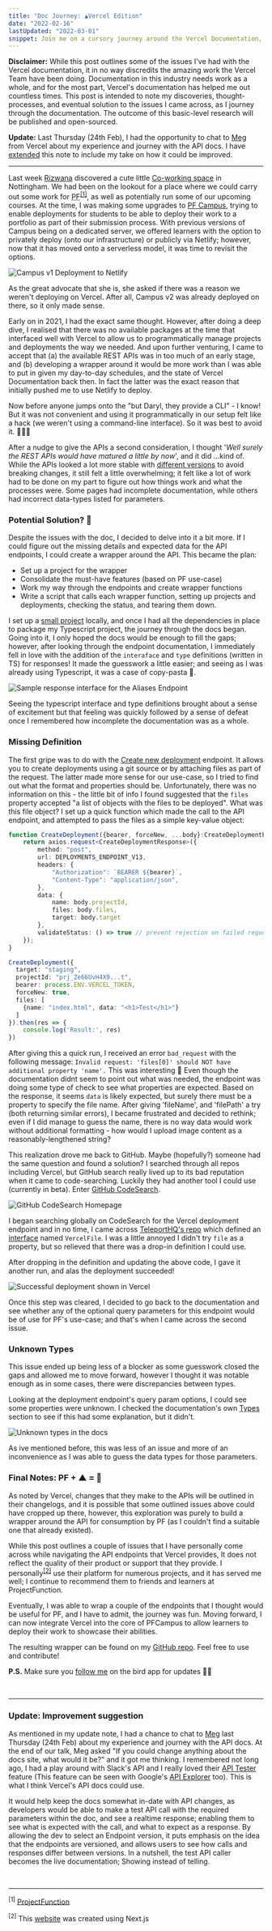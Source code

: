 ```yaml
---
title: "Doc Journey: ▲Vercel Edition"
date: "2022-02-16"
lastUpdated: "2022-03-01"
snippet: Join me on a cursory journey around the Vercel Documentation, and how I think it could be improved
---
```


<InfoBox>
<strong>Disclaimer:</strong> While this post outlines some of the issues I've had with the Vercel documentation, it in no way discredits the amazing work the Vercel Team have been doing. Documentation in this industry needs work as a whole, and for the most part, Vercel's documentation has helped me out countless times. This post is intended to note my discoveries, thought-processes, and eventual solution to the issues I came across, as I journey through the documentation. The outcome of this basic-level research will be published and open-sourced.
</InfoBox>


<strong>Update:</strong> Last Thursday (24th Feb), I had the opportunity to chat to [Meg](https://twitter.com/itsmegbird) from Vercel about my experience and journey with the API docs. I have [extended](#update-improvement-suggestion) this note to include my take on how it could be improved.


---

Last week [Rizwana](https://twitter.com/rizbizkits) discovered a cute little [Co-working space](https://www.cobdenplace.co.uk/) in Nottingham. We had been on the lookout for a place where we could carry out some work for <abbr link="https://projectfunction.io" title="ProjectFunction">PF</abbr><sup>[[1]](#reference1)</sup>, as well as potentially run some of our upcoming courses. At the time, I was making some upgrades to [PF Campus](https://projectfunction.io/how-we-teach), trying to enable deployments for students to be able to deploy their work to a portfolio as part of their submission process. With previous versions of Campus being on a dedicated server, we offered learners with the option to privately deploy (onto our infrastructure) or publicly via Netlify; however, now that it has moved onto a serverless model, it was time to revisit the options.

![Campus v1 Deployment to Netlify](/images/campus-deploy1.png)

As the great advocate that she is, she asked if there was a reason we weren't deploying on Vercel. After all, Campus v2 was already deployed on there, so it only made sense.

Early on in 2021, I had the exact same thought. However, after doing a deep dive, I realised that there was no available packages at the time that interfaced well with Vercel to allow us to programmatically manage projects and deployments the way we needed. And upon further venturing, I came to accept that (a) the available REST APIs was in too much of an early stage, and (b) developing a wrapper around it would be more work than I was able to put in given my day-to-day schedules, and the state of Vercel Documentation back then. In fact the latter was the exact reason that initially pushed me to use Netlify to deploy.

Now before anyone jumps onto the "but Daryl, they provide a CLI" - I know! But it was not convenient and using it programmatically in our setup felt like a hack (we weren't using a command-line interface). So it was best to avoid it. 🤷🏽‍♂️

After a nudge to give the APIs a second consideration, I thought '*Well surely the REST APIs would have matured a little by now*', and it did ...kind of. While the APIs looked a lot more stable with [different versions](https://vercel.com/docs/rest-api#introduction/api-basics/versioning) to avoid breaking changes, it still felt a little overwhelming; it felt like a lot of work had to be done on my part to figure out how things work and what the processes were. Some pages had incomplete documentation, while others had incorrect data-types listed for parameters.

### Potential Solution? 🥊

Despite the issues with the doc, I decided to delve into it a bit more. If I could figure out the missing details and expected data for the API endpoints, I could create a wrapper around the API. This became the plan:
  - Set up a project for the wrapper
  - Consolidate the must-have features (based on PF use-case)
  - Work my way through the endpoints and create wrapper functions
  - Write a script that calls each wrapper function, setting up projects and deployments, checking the status, and tearing them down.

I set up a [small project](https://github.com/daryl-cecile/next-controls) locally, and once I had all the dependencies in place to package my Typescript project, the journey through the docs began. Going into it, I only hoped the docs would be enough to fill the gaps; however, after looking through the endpoint documentation, I immediately fell in love with the addition of the `interaface` and `type` definitions (written in TS) for responses! It made the guesswork a little easier; and seeing as I was already using Typescript, it was a case of copy-pasta 🍝.

![Sample response interface for the Aliases Endpoint](/images/vercel-docs-response-interface.png)

Seeing the typescript interface and type definitions brought about a sense of excitement but that feeling was quickly followed by a sense of defeat once I remembered how incomplete the documentation was as a whole. 

### Missing Definition

The first gripe was to do with the [Create new deployment](https://vercel.com/docs/rest-api#endpoints/deployments/create-a-new-deployment) endpoint. It allows you to create deployments using a git source or by attaching files as part of the request. The latter made more sense for our use-case, so I tried to find out what the format and properties should be. Unfortunately, there was no information on this - the little bit of info I found suggested that the `files` property accepted "a list of objects with the files to be deployed". What was this file object? I set up a quick function which made the call to the API endpoint, and attempted to pass the files as a simple key-value object:

```typescript jsx
function CreateDeployment({bearer, forceNew, ...body}:CreateDeploymentParams){
    return axios.request<CreateDeploymentResponse>({
        method: "post",
        url: DEPLOYMENTS_ENDPOINT_V13,
        headers: {
            "Authorization": `BEARER ${bearer}`,
            "Content-Type": "application/json",
        },
        data: {
            name: body.projectId,
            files: body.files,
            target: body.target
        },
        validateStatus: () => true // prevent rejection on failed request
    });
}

CreateDeployment({
  target: "staging",
  projectId: "prj_Ze66UvH4X9...t",
  bearer: process.ENV.VERCEL_TOKEN,
  forceNew: true,
  files: [
    {name: "index.html", data: "<h1>Test</h1>"}
  ]
}).then(res => {
	console.log('Result:', res)
})
```

After giving this a quick run, I received an error `bad_request` with the following message: `Invalid request: 'files[0]' should NOT have additional property 'name'.` This was interesting 🤔 Even though the documentation didnt seem to point out what was needed, the endpoint was doing some type of check to see what properties are expected. Based on the response, it seems `data` is likely expected, but surely there must be a property to specify the file name. After giving 'fileName', and 'filePath' a try (both returning similar errors), I became frustrated and decided to rethink; even if I did manage to guess the name, there is no way data would work without additional formatting - how would I upload image content as a reasonably-lengthened string? 

This realization drove me back to GitHub. Maybe (hopefully?) someone had the same question and found a solution? I searched through all repos including Vercel, but GitHub search really lived up to its bad reputation when it came to code-searching. Luckily they had another tool I could use (currently in beta). Enter [GitHub CodeSearch](https://cs.github.com). 

![GitHub CodeSearch Homepage](/images/Github-CodeSearch.png)

I began searching globally on CodeSearch for the Vercel deployment endpoint and in no time, I came across [TeleportHQ's repo](https://github.com/teleporthq/teleport-code-generators) which defined an [interface](https://cs.github.com/teleporthq/teleport-code-generators/blob/9f86b0edd484ae9cf6e93849d7f7d3924ce3daa0/packages/teleport-publisher-vercel/src/types.ts#L10) named `VercelFile`. I was a little annoyed I didn't try `file` as a property, but so relieved that there was a drop-in definition I could use.

After dropping in the definition and updating the above code, I gave it another run, and alas the deployment succeeded!

![Successful deployment shown in Vercel](/images/vercel-deploy-result1.png)

Once this step was cleared, I decided to go back to the documentation and see whether any of the optional query parameters for this endpoint would be of use for PF's use-case; and that's when I came across the second issue.

### Unknown Types

This issue ended up being less of a blocker as some guesswork closed the gaps and allowed me to move forward, however I thought it was notable enough as in some cases, there were discrepancies between types. 

Looking at the deployment endpoint's query param options, I could see some properties were unknown. I checked the documentation's own [Types](https://vercel.com/docs/rest-api#introduction/api-basics/types) section to see if this had some explanation, but it didn't.  

![Unknown types in the docs](/images/Unknown-types-deploy.png)

As ive mentioned before, this was less of an issue and more of an inconvenience as I was able to guess the data types for those parameters. 

### Final Notes: PF + ▲ = 💜

As noted by Vercel, changes that they make to the APIs will be outlined in their changelogs, and it is possible that some outlined issues above could have cropped up there, however, this exploration was purely to build a wrapper around the API for consumption by PF (as I couldn't find a suitable one that already existed).

While this post outlines a couple of issues that I have personally come across while navigating the API endpoints that Vercel provides, It does not reflect the quality of their product or support that they provide. I personally<sup>[[2]](#reference2)</sup> use their platform for numerous projects, and it has served me well; I continue to recommend them to friends and learners at ProjectFunction.

Eventually, I was able to wrap a couple of the endpoints that I thought would be useful for PF, and I have to admit, the journey was fun. Moving forward, I can now integrate Vercel into the core of PFCampus to allow learners to deploy their work to showcase their abilities.

The resulting wrapper can be found on my [GitHub repo](https://github.com/daryl-cecile/next-controls). Feel free to use and contribute!

<strong>P.S.</strong> Make sure you [follow me](https://twitter.com/@darylcecile) on the bird app for updates ✌🏽

<br/>

---
### Update: Improvement suggestion
As mentioned in my update note, I had a chance to chat to [Meg](https://twitter.com/itsmegbird) last Thursday (24th Feb) about my experience and journey with the API docs. At the end of our talk, Meg asked "If you could change anything about the docs site, what would it be?" and it got me thinking. I remembered not long ago, I had a play around with Slack's API and I really loved their [API Tester](https://api.slack.com/methods/admin.analytics.getFile/test) feature (This feature can be seen with Google's [API Explorer](https://developers.google.com/apis-explorer) too). This is what I think Vercel's API docs could use.

It would help keep the docs somewhat in-date with API changes, as developers would be able to make a test API call with the required parameters within the doc, and see a realtime response; enabling them to see what is expected with the call, and what to expect as a response. By allowing the dev to select an Endpoint version, it puts emphasis on the idea that the endpoints are versioned, and allows users to see how calls and responses differ between versions. In a nutshell, the test API caller becomes the live documentation; Showing instead of telling.

<br/>

---

<sup id="reference1">[1]</sup> [ProjectFunction](https://projectfunction.io)

<sup id="reference2">[2]</sup> This [website](https://darylcecile.net) was created using Next.js
